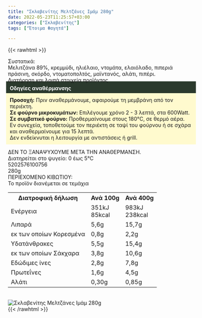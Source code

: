 ```yaml
---
title: "Σκλαβενίτης Μελτζάνες Ιμάμ 280g"
date: 2022-05-23T11:25:57+03:00
categories: ["Σκλαβενίτης"]
tags: ["Έτοιμα Φαγητά"]

---
```

{{< rawhtml >}}

<div class="sload549"><div class="product"><div id="sistatika">Συστατικά:</div><div class="alltext">Μελιτζάνα 89%, κρεμμύδι, ηλιέλαιο, ντομάτα, ελαιόλαδο, πιπεριά πράσινη, σκόρδο, ντοματοπολτός, μαϊντανός, αλάτι, πιπέρι.</div><div id="loipa">Διατήρηση και λοιπά στοιχεία προϊόντος</div><div class="alltext"><div style="background:#2b3a2d;padding:10px;margin:-5px;color:#fff"><b>Οδηγίες αναθέρμανσης</b></div><div style="background:#ffface;padding:10px;margin:-5px"><b>Προσοχή:</b> Πριν αναθερμάνουμε, αφαιρούμε τη μεμβράνη από τον περιέκτη.<br><b>Σε φούρνο μικροκυμάτων:</b> Επιλέγουμε χρόνο 2 - 3 λεπτά, στα 600Watt.<br><b>Σε συμβατικό φούρνο:</b> Προθερμαίνουμε στους 180°C, σε θερμό αέρα. Εν συνεχεία, τοποθετούμε τον περιέκτη σε ταψί του φούρνου ή σε σχάρα και αναθερμαίνουμε για 15 λεπτά.<br>Δεν ενδείκνυται η λειτουργία με αντιστάσεις ή grill.</div><br>ΔΕΝ ΤΟ ΞΑΝΑΨΥΧΟΥΜΕ ΜΕΤΑ ΤΗΝ ΑΝΑΘΕΡΜΑΝΣΗ.<br>Διατηρείται στο ψυγείο: 0 έως 5°C<br></div><div id="barcode"><div id="barimage1"></div><span id="bartext">5202576100756</span></div><div id="varos"><div id="varosimage1"></div><span id="varostext">280g</span></div><div id="kivotio">ΠΕΡΙΕΧΟΜΕΝΟ ΚΙΒΩΤΙΟΥ:<br>Το προϊόν διανέμεται σε τεμάχια</div><div class="tabout"><table id="diatable"><tbody><tr><th>Διατροφική δήλωση</th><th>Ανά 100g</th><th>Ανά 400g</th></tr><tr><td class="texr2">Ενέργεια</td><td class="texr">351kJ<br>85kcal</td><td class="texr">983kJ<br>238kcal</td></tr><tr><td class="texr2">Λιπαρά</td><td class="texr">5,6g</td><td class="texr">15,7g</td></tr><tr><td class="gray">εκ των οποίων Κορεσµένα</td><td class="gray2">0,8g</td><td class="gray2">2,2g</td></tr><tr><td class="texr2">Yδατάνθρακες</td><td class="texr">5,5g</td><td class="texr">15,4g</td></tr><tr><td class="gray">εκ των οποίων Σάκχαρα</td><td class="gray2">3,8g</td><td class="gray2">10,6g</td></tr><tr><td class="texr2">Eδώδιμες ίνες</td><td class="texr">2,8g</td><td class="texr">7,8g</td></tr><tr><td class="texr2">Πρωτεΐνες</td><td class="texr">1,6g</td><td class="texr">4,5g</td></tr><tr><td class="texr2">Αλάτι</td><td class="texr">0,30g</td><td class="texr">0,85g</td></tr></tbody></table></div><br><div class="pimg"><img alt="Σκλαβενίτης Μελτζάνες Ιμάμ 280g" title="Σκλαβενίτης Μελτζάνες Ιμάμ 280g" src="/media/images/sklavenitis-meltzanes-imam-280g.jpg"></div></div></div>
{{< /rawhtml >}}


